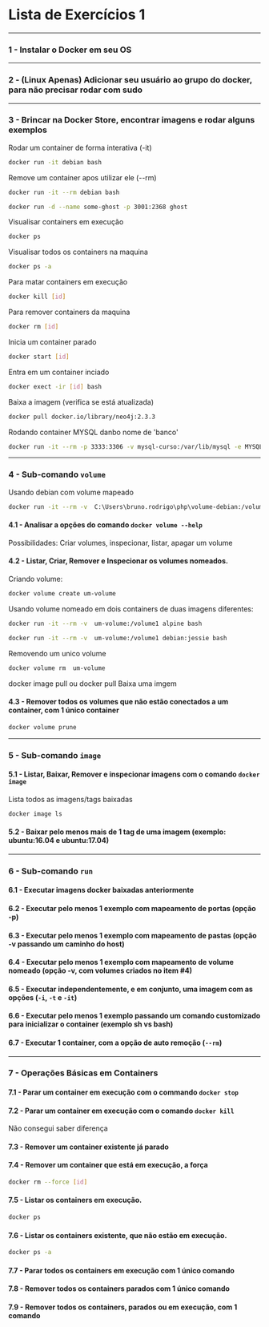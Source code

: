 # Lista de Exercícios 1

---

### 1 - Instalar o Docker em seu OS

---

### 2 - (Linux Apenas) Adicionar seu usuário ao grupo do docker, para não precisar rodar com sudo

---

### 3 - Brincar na Docker Store, encontrar imagens e rodar alguns exemplos

Rodar um container de forma interativa (-it)
```sh
docker run -it debian bash
``` 

Remove um container apos utilizar ele (--rm)
```sh
docker run -it --rm debian bash
``` 

```sh
docker run -d --name some-ghost -p 3001:2368 ghost
``` 
Visualisar containers em execução
```sh
docker ps
``` 
Visualisar todos os containers na maquina
```sh
docker ps -a
``` 
Para matar containers em execução
```sh
docker kill [id]
``` 
Para remover containers da maquina
```sh
docker rm [id]
``` 
Inicia um container parado
```sh
docker start [id]
``` 
Entra em um container inciado
```sh
docker exect -ir [id] bash
``` 

Baixa a imagem (verifica se está atualizada)
```sh
docker pull docker.io/library/neo4j:2.3.3
``` 

Rodando container MYSQL danbo nome de 'banco'
```sh
docker run -it --rm -p 3333:3306 -v mysql-curso:/var/lib/mysql -e MYSQL_ROOT_PASSWORD=docker -e MYSQL_DATABASE=docker -e MYSQL_USER=docker -e MYSQL_PASSWORD=docker --name banco mysql:5.7
``` 


---

### 4 - Sub-comando `volume`
Usando debian com volume mapeado
```sh
docker run -it --rm -v  C:\Users\bruno.rodrigo\php\volume-debian:/volume1 debian:jessie bash
``` 
#### 4.1 - Analisar a opções do comando `docker volume --help`

Possibilidades: Criar volumes, inspecionar, listar, apagar um volume

#### 4.2 - Listar, Criar, Remover e Inspecionar os volumes nomeados.

Criando volume:
```sh
docker volume create um-volume
```

Usando volume nomeado em dois containers de duas imagens diferentes:

```sh
docker run -it --rm -v  um-volume:/volume1 alpine bash
```

```sh
docker run -it --rm -v  um-volume:/volume1 debian:jessie bash
```

Removendo um unico volume
```sh
docker volume rm  um-volume
```

docker image pull ou docker pull Baixa uma imgem

#### 4.3 - Remover todos os volumes que não estão conectados a um container, com 1 único container
```sh
docker volume prune
```
---

### 5 - Sub-comando `image`

#### 5.1 - Listar, Baixar, Remover e inspecionar imagens com o comando `docker image`

Lista todos as imagens/tags baixadas
```sh
docker image ls
```


#### 5.2 - Baixar pelo menos mais de 1 tag de uma imagem (exemplo: ubuntu:16.04 e ubuntu:17.04)

---

### 6 - Sub-comando `run`

#### 6.1 - Executar imagens docker baixadas anteriormente

#### 6.2 - Executar pelo menos 1 exemplo com mapeamento de portas (opção -p)

#### 6.3 - Executar pelo menos 1 exemplo com mapeamento de pastas (opção -v passando um caminho do host)

#### 6.4 - Executar pelo menos 1 exemplo com mapeamento de volume nomeado (opção -v, com volumes criados no item #4)

#### 6.5 - Executar independentemente, e em conjunto, uma imagem com as opções (`-i`, `-t` e `-it`)

#### 6.6 - Executar pelo menos 1 exemplo passando um comando customizado para inicializar o container (exemplo sh vs bash)

#### 6.7 - Executar 1 container, com a opção de auto remoção (`--rm`)

---

### 7 - Operações Básicas em Containers

#### 7.1 - Parar um container em execução com o commando `docker stop`

#### 7.2 - Parar um container em execução com o comando `docker kill`
Não consegui saber diferença


#### 7.3 - Remover um container existente já parado

#### 7.4 - Remover um container que está em execução, a força
```sh
docker rm --force [id]
```


#### 7.5 - Listar os containers em execução.
```sh
docker ps
```
#### 7.6 - Listar os containers existente, que não estão em execução.
```sh
docker ps -a
```
#### 7.7 - Parar todos os containers em execução com 1 único comando

#### 7.8 - Remover todos os containers parados com 1 único comando

#### 7.9 - Remover todos os containers, parados ou em execução, com 1 comando

